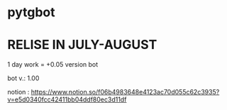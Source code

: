 # pytgbot
# RELISE IN JULY-AUGUST

1 day work = +0.05 version bot

bot v.: 1.00

notion : https://www.notion.so/f06b4983648e4123ac70d055c62c3935?v=e5d0340fcc42411bb04ddf80ec3d11df